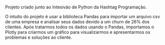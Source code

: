 Projeto criado junto ao Intesivão de Python da Hashtag Programação.

O intuito do projeto é usar a biblioteca Pandas para importar um arquivo csv de uma empresa e analisar seus dados devido a um churn de 26% dos clientes.
Após tratarmos todos os dados usando o Pandas, importamos o Plotly para criarmos um gráfico para visualizarmos e apresentarmos os problemas e soluções ao cliente.


